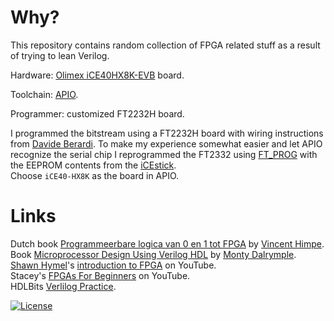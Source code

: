 # Why?

This repository contains random collection of FPGA related stuff as a result of trying to lean Verilog.

Hardware: [Olimex iCE40HX8K-EVB](https://www.olimex.com/Products/FPGA/iCE40/iCE40HX8K-EVB/open-source-hardware) board.

Toolchain: [APIO](https://github.com/FPGAwars/apio).

Programmer: customized FT2232H board.

I programmed the bitstream using a FT2232H board with wiring instructions from [Davide Berardi](https://cs.unibo.it/~davide.berardi6/post/20200604-1.html). To make my experience somewhat easier and let APIO recognize the serial chip I reprogrammed the FT2332 using [FT_PROG](https://ftdichip.com/utilities/#ft_prog) with the EEPROM contents from the [iCEstick](https://hedmen.org/icestorm-doc/icestorm.html#USB-communication).\
Choose `iCE40-HX8K` as the board in APIO.

# Links

Dutch book [Programmeerbare logica van 0 en 1 tot FPGA](http://www.siliconvalleygarage.com/published-works/programmeerbare-logica.html) by [Vincent Himpe](http://www.siliconvalleygarage.com/about-me.html).\
Book [Microprocessor Design Using Verilog HDL](https://www.elektor.com/microprocessor-design-using-verilog-hdl-e-book) by [Monty Dalrymple](https://www.linkedin.com/in/monte-dalrymple-04237013).\
[Shawn Hymel](https://shawnhymel.com/)'s [introduction to FPGA](https://www.youtube.com/playlist?list=PLEBQazB0HUyT1WmMONxRZn9NmQ_9CIKhb) on YouTube.\
Stacey's [FPGAs For Beginners](https://www.youtube.com/c/FPGAsforBeginners/) on YouTube.\
HDLBits [Verlilog Practice](https://hdlbits.01xz.net).

[![License](https://img.shields.io/badge/License-Apache%202.0-blue.svg)](https://opensource.org/licenses/Apache-2.0)

